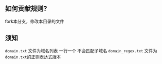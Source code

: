 ## 如何贡献规则?

fork本分支，修改本目录的文件

## 须知

`domain.txt` 文件为域名列表 一行一个 不会匹配子域名
`domain_regex.txt` 文件为`domain.txt`的正则表达式版本